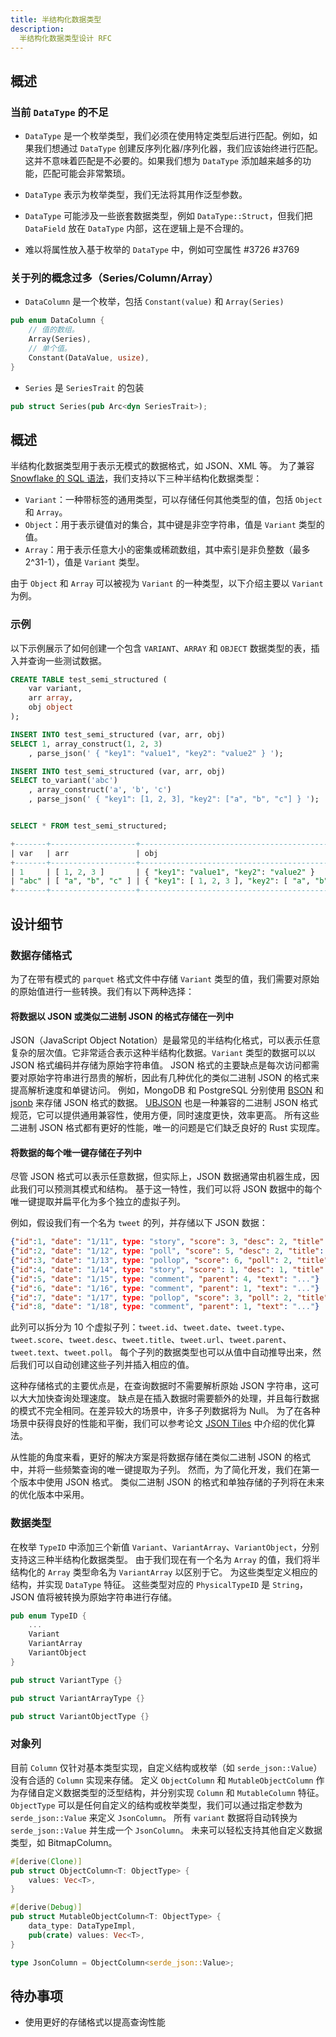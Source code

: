 ```yaml
---
title: 半结构化数据类型
description:
  半结构化数据类型设计 RFC
---
```


## 概述

### 当前 `DataType` 的不足

- `DataType` 是一个枚举类型，我们必须在使用特定类型后进行匹配。例如，如果我们想通过 `DataType` 创建反序列化器/序列化器，我们应该始终进行匹配。这并不意味着匹配是不必要的。如果我们想为 `DataType` 添加越来越多的功能，匹配可能会非常繁琐。

- `DataType` 表示为枚举类型，我们无法将其用作泛型参数。

- `DataType` 可能涉及一些嵌套数据类型，例如 `DataType::Struct`，但我们把 `DataField` 放在 `DataType` 内部，这在逻辑上是不合理的。

- 难以将属性放入基于枚举的 `DataType` 中，例如可空属性 #3726 #3769

### 关于列的概念过多（Series/Column/Array）

- `DataColumn` 是一个枚举，包括 `Constant(value)` 和 `Array(Series)`
```rust
pub enum DataColumn {
    // 值的数组。
    Array(Series),
    // 单个值。
    Constant(DataValue, usize),
}
```

- `Series` 是 `SeriesTrait` 的包装
```rust
pub struct Series(pub Arc<dyn SeriesTrait>);
```

## 概述

半结构化数据类型用于表示无模式的数据格式，如 JSON、XML 等。
为了兼容 [Snowflake 的 SQL 语法](https://docs.snowflake.com/en/sql-reference/data-types-semistructured.html)，我们支持以下三种半结构化数据类型：

- `Variant`：一种带标签的通用类型，可以存储任何其他类型的值，包括 `Object` 和 `Array`。
- `Object`：用于表示键值对的集合，其中键是非空字符串，值是 `Variant` 类型的值。
- `Array`：用于表示任意大小的密集或稀疏数组，其中索引是非负整数（最多 2^31-1），值是 `Variant` 类型。

由于 `Object` 和 `Array` 可以被视为 `Variant` 的一种类型，以下介绍主要以 `Variant` 为例。

### 示例

以下示例展示了如何创建一个包含 `VARIANT`、`ARRAY` 和 `OBJECT` 数据类型的表，插入并查询一些测试数据。

```sql
CREATE TABLE test_semi_structured (
    var variant,
    arr array,
    obj object
);

INSERT INTO test_semi_structured (var, arr, obj)
SELECT 1, array_construct(1, 2, 3)
    , parse_json(' { "key1": "value1", "key2": "value2" } ');

INSERT INTO test_semi_structured (var, arr, obj)
SELECT to_variant('abc')
    , array_construct('a', 'b', 'c')
    , parse_json(' { "key1": [1, 2, 3], "key2": ["a", "b", "c"] } ');


SELECT * FROM test_semi_structured;

+-------+-------------------+----------------------------------------------------+
| var   | arr               | obj                                                |
+-------+-------------------+----------------------------------------------------+
| 1     | [ 1, 2, 3 ]       | { "key1": "value1", "key2": "value2" }             |
| "abc" | [ "a", "b", "c" ] | { "key1": [ 1, 2, 3 ], "key2": [ "a", "b", "c" ] } |
+-------+-------------------+----------------------------------------------------+
```

## 设计细节

### 数据存储格式

为了在带有模式的 `parquet` 格式文件中存储 `Variant` 类型的值，我们需要对原始的原始值进行一些转换。我们有以下两种选择：

#### 将数据以 JSON 或类似二进制 JSON 的格式存储在一列中

JSON（JavaScript Object Notation）是最常见的半结构化格式，可以表示任意复杂的层次值。它非常适合表示这种半结构化数据。`Variant` 类型的数据可以以 JSON 格式编码并存储为原始字符串值。
JSON 格式的主要缺点是每次访问都需要对原始字符串进行昂贵的解析，因此有几种优化的类似二进制 JSON 的格式来提高解析速度和单键访问。
例如，MongoDB 和 PostgreSQL 分别使用 [BSON](https://bsonspec.org/) 和 [jsonb](https://www.postgresql.org/docs/14/datatype-json.html) 来存储 JSON 格式的数据。
[UBJSON](https://ubjson.org/) 也是一种兼容的二进制 JSON 格式规范，它可以提供通用兼容性，使用方便，同时速度更快，效率更高。
所有这些二进制 JSON 格式都有更好的性能，唯一的问题是它们缺乏良好的 Rust 实现库。

#### 将数据的每个唯一键存储在子列中

尽管 JSON 格式可以表示任意数据，但实际上，JSON 数据通常由机器生成，因此我们可以预测其模式和结构。
基于这一特性，我们可以将 JSON 数据中的每个唯一键提取并扁平化为多个独立的虚拟子列。

例如，假设我们有一个名为 `tweet` 的列，并存储以下 JSON 数据：

```json
{"id":1, "date": "1/11", type: "story", "score": 3, "desc": 2, "title": "...", "url": "..."}
{"id":2, "date": "1/12", type: "poll", "score": 5, "desc": 2, "title": "..."}
{"id":3, "date": "1/13", type: "pollop", "score": 6, "poll": 2, "title": "..."}
{"id":4, "date": "1/14", type: "story", "score": 1, "desc": 1, "title": "...", "url": "..."}
{"id":5, "date": "1/15", type: "comment", "parent": 4, "text": "..."}
{"id":6, "date": "1/16", type: "comment", "parent": 1, "text": "..."}
{"id":7, "date": "1/17", type: "pollop", "score": 3, "poll": 2, "title": "..."}
{"id":8, "date": "1/18", type: "comment", "parent": 1, "text": "..."}
```

此列可以拆分为 10 个虚拟子列：`tweet.id`、`tweet.date`、`tweet.type`、`tweet.score`、`tweet.desc`、`tweet.title`、`tweet.url`、`tweet.parent`、`tweet.text`、`tweet.poll`。
每个子列的数据类型也可以从值中自动推导出来，然后我们可以自动创建这些子列并插入相应的值。

这种存储格式的主要优点是，在查询数据时不需要解析原始 JSON 字符串，这可以大大加快查询处理速度。
缺点是在插入数据时需要额外的处理，并且每行数据的模式不完全相同。在差异较大的场景中，许多子列数据将为 Null。
为了在各种场景中获得良好的性能和平衡，我们可以参考论文 [JSON Tiles](https://db.in.tum.de/people/sites/durner/papers/json-tiles-sigmod21.pdf) 中介绍的优化算法。

从性能的角度来看，更好的解决方案是将数据存储在类似二进制 JSON 的格式中，并将一些频繁查询的唯一键提取为子列。
然而，为了简化开发，我们在第一个版本中使用 JSON 格式。
类似二进制 JSON 的格式和单独存储的子列将在未来的优化版本中采用。

### 数据类型

在枚举 `TypeID` 中添加三个新值 `Variant`、`VariantArray`、`VariantObject`，分别支持这三种半结构化数据类型。
由于我们现在有一个名为 `Array` 的值，我们将半结构化的 `Array` 类型命名为 `VariantArray` 以区别于它。
为这些类型定义相应的结构，并实现 `DataType` 特征。
这些类型对应的 `PhysicalTypeID` 是 `String`，JSON 值将被转换为原始字符串进行存储。

```rust
pub enum TypeID {
    ...
    Variant
    VariantArray
    VariantObject
}

pub struct VariantType {}

pub struct VariantArrayType {}

pub struct VariantObjectType {}

```

### 对象列

目前 `Column` 仅针对基本类型实现，自定义结构或枚举（如 `serde_json::Value`）没有合适的 `Column` 实现来存储。
定义 `ObjectColumn` 和 `MutableObjectColumn` 作为存储自定义数据类型的泛型结构，并分别实现 `Column` 和 `MutableColumn` 特征。
`ObjectType` 可以是任何自定义的结构或枚举类型，我们可以通过指定参数为 `serde_json::Value` 来定义 `JsonColumn`。
所有 `variant` 数据将自动转换为 `serde_json::Value` 并生成一个 `JsonColumn`。
未来可以轻松支持其他自定义数据类型，如 BitmapColumn。

```rust
#[derive(Clone)]
pub struct ObjectColumn<T: ObjectType> {
    values: Vec<T>,
}

#[derive(Debug)]
pub struct MutableObjectColumn<T: ObjectType> {
    data_type: DataTypeImpl,
    pub(crate) values: Vec<T>,
}

type JsonColumn = ObjectColumn<serde_json::Value>;

```

## 待办事项

- 使用更好的存储格式以提高查询性能